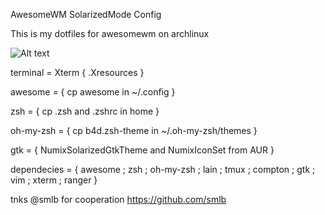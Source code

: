 AwesomeWM SolarizedMode Config

This is my dotfiles for awesomewm on archlinux

![Alt text](http://imgur.com/5GVlodx&TWIainK&xegYyUE#0 "Optional title")

terminal    =  Xterm { .Xresources }

awesome     =  { cp awesome in ~/.config }

zsh         =  {  cp .zsh and .zshrc in home }

oh-my-zsh   =   { cp b4d.zsh-theme in ~/.oh-my-zsh/themes }

gtk         =  { NumixSolarizedGtkTheme and NumixIconSet from AUR }

dependecies = { awesome ; zsh ; oh-my-zsh ; lain ; tmux ; compton ; gtk ; vim ; xterm ; ranger }

tnks @smlb for cooperation https://github.com/smlb
